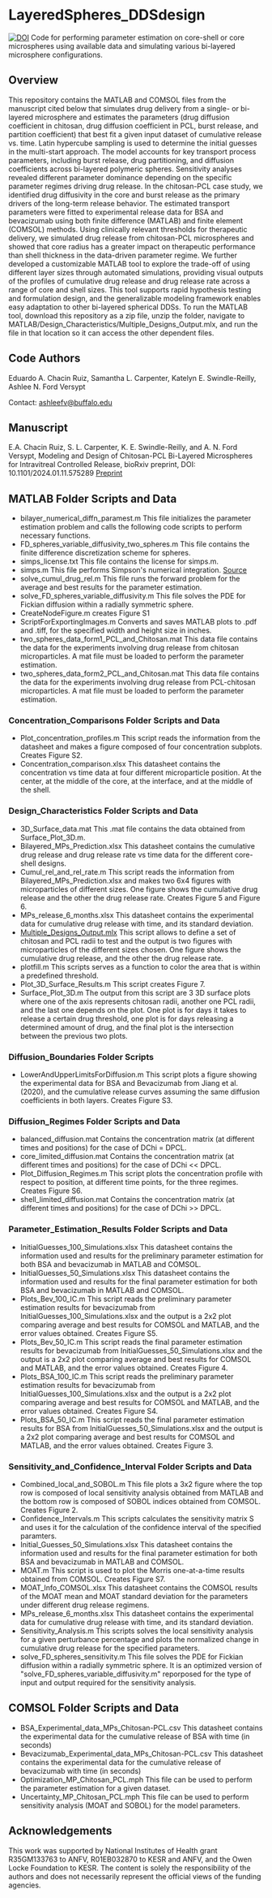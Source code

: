 # LayeredSpheres_DDSdesign
[![DOI](https://zenodo.org/badge/974522428.svg)](https://doi.org/10.5281/zenodo.16614720)
Code for performing parameter estimation on core-shell or core microspheres using available data and simulating various bi-layered microsphere configurations.

## Overview
This repository contains the MATLAB and COMSOL files from the manuscript cited below that simulates drug delivery from a single- or bi-layered microsphere and estimates the parameters (drug diffusion coefficient in chitosan, drug diffusion coefficient in PCL, burst release, and partition coefficient) that best fit a given input dataset of cumulative release vs. time. Latin hypercube sampling is used to determine the initial guesses in the multi-start approach. The model accounts for key transport process parameters, including burst release, drug partitioning, and diffusion coefficients across bi-layered polymeric spheres. Sensitivity analyses revealed different parameter dominance depending on the specific parameter regimes driving drug release. In the chitosan-PCL case study, we identified drug diffusivity in the core and burst release as the primary drivers of the long-term release behavior. The estimated transport parameters were fitted to experimental release data for BSA and bevacizumab using both finite difference (MATLAB) and finite element (COMSOL) methods. Using clinically relevant thresholds for therapeutic delivery, we simulated drug release from chitosan-PCL microspheres and showed that core radius has a greater impact on therapeutic performance than shell thickness in the data-driven parameter regime. We further developed a customizable MATLAB tool to explore the trade-off of using different layer sizes through automated simulations, providing visual outputs of the profiles of cumulative drug release and drug release rate across a range of core and shell sizes. This tool supports rapid hypothesis testing and formulation design, and the generalizable modeling framework enables easy adaptation to other bi-layered spherical DDSs. To run the MATLAB tool, download this repository as a zip file, unzip the folder, navigate to MATLAB/Design_Characteristics/Multiple_Designs_Output.mlx, and run the file in that location so it can access the other dependent files.

## Code Authors
Eduardo A. Chacin Ruiz, Samantha L. Carpenter, Katelyn E. Swindle-Reilly,  Ashlee N. Ford Versypt

Contact: ashleefv@buffalo.edu

## Manuscript
E.A. Chacin Ruiz, S. L. Carpenter, K. E. Swindle-Reilly, and A. N. Ford Versypt, Modeling and Design of Chitosan-PCL Bi-Layered Microspheres for Intravitreal Controlled Release, bioRxiv preprint, DOI: 10.1101/2024.01.11.575289 [Preprint](https://doi.org/10.1101/2024.01.11.575289v3)

## MATLAB Folder Scripts and Data
* bilayer_numerical_diffn_paramest.m This file initializes the parameter estimation problem and calls the following code scripts to perform necessary functions.
* FD_spheres_variable_diffusivity_two_spheres.m This file contains the finite difference discretization scheme for spheres.
* simps_license.txt This file contains the license for simps.m.
* simps.m This file performs Simpson's numerical integration. [Source](https://www.mathworks.com/matlabcentral/fileexchange/25754-simpson-s-rule-for-numerical-integration)
* solve_cumul_drug_rel.m This file runs the forward problem for the average and best results for the parameter estimation.
* solve_FD_spheres_variable_diffusivity.m This file solves the PDE for Fickian diffusion within a radially symmetric sphere.
* CreateNodeFigure.m creates Figure S1
* ScriptForExportingImages.m Converts and saves MATLAB plots to .pdf and .tiff, for the specified width and height size in inches.
* two_spheres_data_form1_PCL_and_Chitosan.mat This data file contains the data for the experiments involving drug release from chitosan microparticles. A mat file must be loaded to perform the parameter estimation.
* two_spheres_data_form2_PCL_and_Chitosan.mat This data file contains the data for the experiments involving drug release from PCL-chitosan microparticles. A mat file must be loaded to perform the parameter estimation.

### Concentration_Comparisons Folder Scripts and Data
* Plot_concentration_profiles.m This script reads the information from the datasheet and makes a figure composed of four concentration subplots. Creates Figure S2.
* Concentration_comparison.xlsx This datasheet contains the concentration vs time data at four different microparticle position. At the center, at the middle of the core, at the interface, and at the middle of the shell.

### Design_Characteristics Folder Scripts and Data
* 3D_Surface_data.mat This .mat file contains the data obtained from Surface_Plot_3D.m.
* Bilayered_MPs_Prediction.xlsx This datasheet contains the cumulative drug release and drug release rate vs time data for the different core-shell designs.
* Cumul_rel_and_rel_rate.m This script reads the information from Bilayered_MPs_Prediction.xlsx and makes two 6x4 figures with microparticles of different sizes. One figure shows the cumulative drug release and the other the drug release rate. Creates Figure 5 and Figure 6.
* MPs_release_6_months.xlsx This datasheet contains the experimental data for cumulative drug release with time, and its standard deviation.
* [Multiple_Designs_Output.mlx](https://github.com/ashleefv/LayeredSpheres_DDSdesign/blob/master/MATLAB/Design_Characteristics/Multiple_Designs_Output.mlx) This script allows to define a set of chitosan and PCL radii to test and the output is two figures with microparticles of the different sizes chosen. One figure shows the cumulative drug release, and the other the drug release rate.
* plotfill.m This scripts serves as a function to color the area that is within a predefined threshold.
* Plot_3D_Surface_Results.m This script creates Figure 7.
* Surface_Plot_3D.m The output from this script are 3 3D surface plots where one of the axis represents chitosan radii, another one PCL radii, and the last one depends on the plot. One plot is for days it takes to release a certain drug threshold, one plot is for days releasing a determined amount of drug, and the final plot is the intersection between the previous two plots.

### Diffusion_Boundaries Folder Scripts
* LowerAndUpperLimitsForDiffusion.m This script plots a figure showing the experimental data for BSA and Bevacizumab from Jiang et al. (2020), and the cumulative release curves assuming the same diffusion coefficients in both layers. Creates Figure S3.

### Diffusion_Regimes Folder Scripts and Data
* balanced_diffusion.mat Contains the concentration matrix (at different times and positions) for the case of DChi = DPCL.
* core_limited_diffusion.mat Contains the concentration matrix (at different times and positions) for the case of DChi << DPCL.
* Plot_Diffusion_Regimes.m This script plots the concentration profile with respect to position, at different time points, for the three regimes. Creates Figure S6.
* shell_limited_diffusion.mat Contains the concentration matrix (at different times and positions) for the case of DChi >> DPCL.

### Parameter_Estimation_Results Folder Scripts and Data
* InitialGuesses_100_Simulations.xlsx This datasheet contains the information used and results for the preliminary parameter estimation for both BSA and bevacizumab in MATLAB and COMSOL.
* InitialGuesses_50_Simulations.xlsx This datasheet contains the information used and results for the final parameter estimation for both BSA and bevacizumab in MATLAB and COMSOL.
* Plots_Bev_100_IC.m This script reads the preliminary parameter estimation results for bevacizumab from InitialGuesses_100_Simulations.xlsx and the output is a 2x2 plot comparing average and best results for COMSOL and MATLAB, and the error values obtained. Creates Figure S5.
* Plots_Bev_50_IC.m This script reads the final parameter estimation results for bevacizumab from InitialGuesses_50_Simulations.xlsx and the output is a 2x2 plot comparing average and best results for COMSOL and MATLAB, and the error values obtained. Creates Figure 4.
* Plots_BSA_100_IC.m This script reads the preliminary parameter estimation results for bevacizumab from InitialGuesses_100_Simulations.xlsx and the output is a 2x2 plot comparing average and best results for COMSOL and MATLAB, and the error values obtained. Creates Figure S4.
* Plots_BSA_50_IC.m This script reads the final parameter estimation results for BSA from InitialGuesses_50_Simulations.xlsx and the output is a 2x2 plot comparing average and best results for COMSOL and MATLAB, and the error values obtained. Creates Figure 3.

### Sensitivity_and_Confidence_Interval Folder Scripts and Data
* Combined_local_and_SOBOL.m This file plots a 3x2 figure where the top row is composed of local sensitivity analysis obtained from MATLAB and the bottom row is composed of SOBOL indices obtained from COMSOL. Creates Figure 2.
* Confidence_Intervals.m This scripts calculates the sensitivity matrix S and uses it for the calculation of the confidence interval of the specified paramters.
* Initial_Guesses_50_Simulations.xlsx This datasheet contains the information used and results for the final parameter estimation for both BSA and bevacizumab in MATLAB and COMSOL.
* MOAT.m This script is used to plot the Morris one-at-a-time results obtained from COMSOL. Creates Figure S7.
* MOAT_Info_COMSOL.xlsx This datasheet contains the COMSOL results of the MOAT mean and MOAT standard deviation for the parameters under different drug release regimens.
* MPs_release_6_months.xlsx This datasheet contains the experimental data for cumulative drug release with time, and its standard deviation.
* Sensitivity_Analysis.m This scripts solves the local sensitivity analysis for a given perturbance percentage and plots the normalized change in cumulative drug release for the specified parameters.
* solve_FD_spheres_sensitivity.m This file solves the PDE for Fickian diffusion within a radially symmetric sphere. It is an optimized version of "solve_FD_spheres_variable_diffusivity.m" reporposed for the type of input and output required for the sensitivity analysis.

## COMSOL Folder Scripts and Data
* BSA_Experimental_data_MPs_Chitosan-PCL.csv This datasheet contains the experimental data for the cumulative release of BSA with time (in seconds)
* Bevacizumab_Experimental_data_MPs_Chitosan-PCL.csv This datasheet contains the experimental data for the cumulative release of bevacizumab with time (in seconds)
* Optimization_MP_Chitosan_PCL.mph This file can be used to perform the parameter estimation for a given dataset.
* Uncertainty_MP_Chitosan_PCL.mph This file can be used to perform sensitivity analysis (MOAT and SOBOL) for the model parameters.

## Acknowledgements
This work was supported by National Institutes of Health grant R35GM133763 to ANFV, R01EB032870 to KESR and ANFV, and the Owen Locke Foundation to KESR. The content is solely the responsibility of the authors and does not necessarily represent the official views of the funding agencies.
